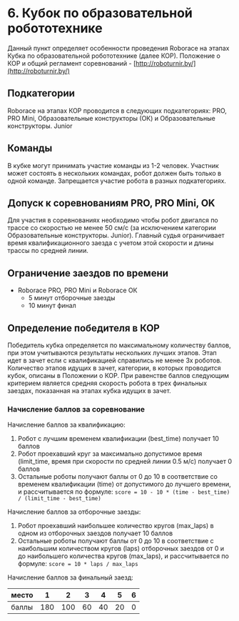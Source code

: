 # 6. Кубок по образовательной робототехнике

Данный пункт определяет особенности проведения Roborace на этапах Кубка по образовательной робототехнике (далее КОР).
Положение о КОР и общий регламент соревнований - [http://roboturnir.by/](http://roboturnir.by/)

## Подкатегории

Roborace на этапах КОР проводится в следующих подкатегориях: PRO, PRO Mini, Образовательные конструкторы (ОК) и Образовательные конструкторы. Junior

## Команды

В кубке могут принимать участие команды из 1-2 человек. Участник может состоять в нескольких командах, робот должен быть только в одной команде. Запрещается участие робота в разных подкатегориях.

## Допуск к соревнованиям PRO, PRO Mini, OK

Для участия в соревнованиях необходимо чтобы робот двигался по трассе со скоростью не менее 50 см/с (за исключением категории Образовательные конструкторы. Junior). 
Главный судья ограничивает время квалификационного заезда с учетом этой скорости и длины трассы по средней линии.

## Ограничение заездов по времени

  * Roborace PRO, PRO Mini и Roborace ОК
    - 5 минут отборочные заезды
    - 10 минут финал

## Определение победителя в КОР

Победитель кубка определяется по максимальному количеству баллов, при этом учитываются результаты нескольких лучших этапов.
Этап идет в зачет если с квалификацией справились не менее 3х роботов.
Количество этапов идущих в зачет, категории, в которых проводится кубок, описаны в Положении о КОР.
При равенстве баллов следующим критерием является средняя скорость робота в трех финальных заездах, показанная на этапах кубка идущих в зачет.

### Начисление баллов за соревнование

Начисление баллов за квалификацию:
1. Робот с лучшим временем квалификации (best_time) получает 10 баллов
2. Робот проехавший круг за максимально допустимое время (limit_time, время при скорости по средней линии 0.5 м/с) получает 0 баллов
3. Остальные роботы получают баллы от 0 до 10 в соответствие со временем квалификации (time) от допустимого до лучшего времени, и рассчитывается по формуле:
`score = 10 - 10 * (time - best_time) / (limit_time - best_time)`

Начисление баллов за отборочные заезды:
1. Робот проехавший наибольшее количество кругов (max_laps) в одном из отборочных заездов получает 10 баллов
2. Остальные роботы получают баллы от 0 до 10 в соответствие с наибольшим количеством кругов (laps) отборочных заездов от 0 и до наибольшего количества кругов (max_laps), и рассчитывается по формуле:
   `score = 10 * laps / max_laps`
   
Начисление баллов за финальный заезд:

| место |  1  |  2  |  3  |  4  | 5   |  6  |
|-------|-----|-----|-----|-----|-----|-----|
| баллы | 180 | 100 | 60  | 40  | 20  | 0   |
